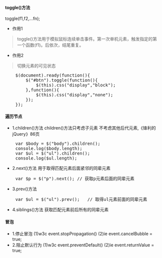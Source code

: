 #### toggle()方法
toggle(f1,f2,...fn);
- 作用1
> toggle()方法用于模拟鼠标连续单击事件。第一次单机元素，触发指定的第一个函数(f1)。后依次，结尾重复。
- 作用2
> 切换元素的可见状态
<pre>
    $(document).ready(function(){
        $("#btn").toggle(function(){
            $(this).css("display","block");
        },function(){
            $(this).css("display","none");
        });
    });
</pre>

#### 遍历节点
- 1.children()方法
children()方法只考虑子元素 不考虑其他后代元素,《锋利的jQuery》86页
<pre>
    var $body = $("body").children();
    console.log($body.length);
    var $ul = $("ul").children();
    console.log($ul.length);
</pre>
- 2.next()方法
用于取得匹配元素后面紧邻的同辈元素
<pre>
    var $p = $("p").next(); // 获取p元素后面的同辈元素
</pre>
- 3.prev()方法
<pre>
    var $ul = $("ul").prev();   // 取得ul元素前面的同辈元素
</pre>
- 4.siblings()方法
获取匹配元素前后所有的同辈元素

#### 冒泡
- 1.停止冒泡
(1)w3c event.stopPropagation()
(2)ie event.cancelBubble = true;
- 2.阻止默认行为
(1)w3c event.preventDefault()
(2)ie event.returnValue = true;